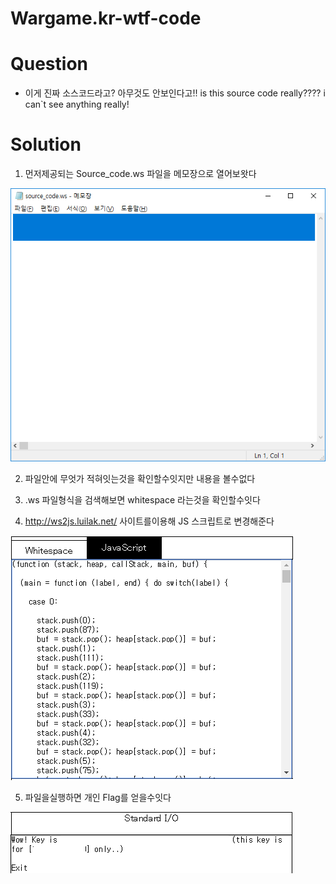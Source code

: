# Wargame.kr-wtf-code

# Question
* 이게 진짜 소스코드라고? 아무것도 안보인다고!! is this source code really???? i can`t see anything really!

# Solution

1. 먼저제공되는 Source_code.ws 파일을 메모장으로 열어보왓다

![IMG](./notepad.png)

2. 파일안에 무엇가 적혀잇는것을 확인할수잇지만 내용을 볼수없다 

3. .ws 파일형식을 검색해보면 whitespace 라는것을 확인할수잇다

4. http://ws2js.luilak.net/ 사이트를이용해 JS 스크립트로 변경해준다

![IMG](./change.PNG)

5. 파일을실행하면 개인 Flag를 얻을수잇다

![IMG](./result.PNG)
